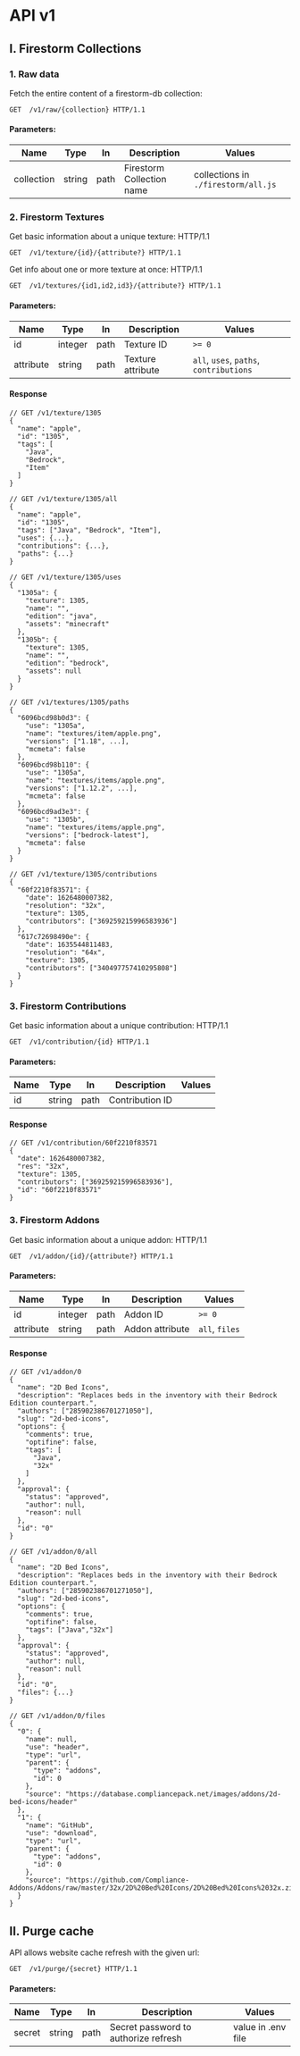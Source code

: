 # API v1

## I. Firestorm Collections  

### 1. Raw data  

Fetch the entire content of a firestorm-db collection:

```get
GET  /v1/raw/{collection} HTTP/1.1
```

#### Parameters:
| Name       | Type   | In   | Description               | Values                              |
|------------|--------|------|---------------------------|-------------------------------------|
| collection | string | path | Firestorm Collection name | collections in `./firestorm/all.js` |

### 2. Firestorm Textures

Get  basic information about a unique texture: HTTP/1.1

```get
GET  /v1/texture/{id}/{attribute?} HTTP/1.1
```

Get  info about one or more texture at once: HTTP/1.1

```get
GET  /v1/textures/{id1,id2,id3}/{attribute?} HTTP/1.1
```

#### Parameters:
| Name      | Type    | In   | Description       | Values                                  |
|-----------|---------|------|-------------------|-----------------------------------------|
| id        | integer | path | Texture ID        | `>= 0`                                  |
| attribute | string  | path | Texture attribute | `all`, `uses`, `paths`, `contributions` |

#### Response
```jsonc
// GET /v1/texture/1305
{
  "name": "apple",
  "id": "1305",
  "tags": [
    "Java",
    "Bedrock",
    "Item"
  ]
}
```
```jsonc
// GET /v1/texture/1305/all
{
  "name": "apple",
  "id": "1305",
  "tags": ["Java", "Bedrock", "Item"],
  "uses": {...},
  "contributions": {...},
  "paths": {...}
}
```
```jsonc
// GET /v1/texture/1305/uses
{
  "1305a": {
    "texture": 1305,
    "name": "",
    "edition": "java",
    "assets": "minecraft"
  },
  "1305b": {
    "texture": 1305,
    "name": "",
    "edition": "bedrock",
    "assets": null
  }
}
```
```jsonc
// GET /v1/textures/1305/paths
{
  "6096bcd98b0d3": {
    "use": "1305a",
    "name": "textures/item/apple.png",
    "versions": ["1.18", ...],
    "mcmeta": false
  },
  "6096bcd98b110": {
    "use": "1305a",
    "name": "textures/items/apple.png",
    "versions": ["1.12.2", ...],
    "mcmeta": false
  },
  "6096bcd9ad3e3": {
    "use": "1305b",
    "name": "textures/items/apple.png",
    "versions": ["bedrock-latest"],
    "mcmeta": false
  }
}
```
```jsonc
// GET /v1/texture/1305/contributions
{
  "60f2210f83571": {
    "date": 1626480007382,
    "resolution": "32x",
    "texture": 1305,
    "contributors": ["369259215996583936"]
  },
  "617c72698490e": {
    "date": 1635544811483,
    "resolution": "64x",
    "texture": 1305,
    "contributors": ["340497757410295808"]
  }
}
```

### 3. Firestorm Contributions

Get  basic information about a unique contribution: HTTP/1.1

```get
GET  /v1/contribution/{id} HTTP/1.1
```

#### Parameters:

| Name | Type   | In   | Description     | Values |
|------|--------|------|-----------------|--------|
| id   | string | path | Contribution ID |        |

#### Response
```jsonc
// GET /v1/contribution/60f2210f83571
{
  "date": 1626480007382,
  "res": "32x",
  "texture": 1305,
  "contributors": ["369259215996583936"],
  "id": "60f2210f83571"
}
```

### 3. Firestorm Addons

Get  basic information about a unique addon: HTTP/1.1

```get
GET  /v1/addon/{id}/{attribute?} HTTP/1.1
```

#### Parameters:

| Name      | Type    | In   | Description     | Values         |
|-----------|---------|------|-----------------|----------------|
| id        | integer | path | Addon ID        | `>= 0`         |
| attribute | string  | path | Addon attribute | `all`, `files` |

#### Response
```jsonc
// GET /v1/addon/0
{
  "name": "2D Bed Icons",
  "description": "Replaces beds in the inventory with their Bedrock Edition counterpart.",
  "authors": ["285902386701271050"],
  "slug": "2d-bed-icons",
  "options": {
    "comments": true,
    "optifine": false,
    "tags": [
      "Java",
      "32x"
    ]
  },
  "approval": {
    "status": "approved",
    "author": null,
    "reason": null
  },
  "id": "0"
}
```
```jsonc
// GET /v1/addon/0/all
{
  "name": "2D Bed Icons",
  "description": "Replaces beds in the inventory with their Bedrock Edition counterpart.",
  "authors": ["285902386701271050"],
  "slug": "2d-bed-icons",
  "options": {
    "comments": true,
    "optifine": false,
    "tags": ["Java","32x"]
  },
  "approval": {
    "status": "approved",
    "author": null,
    "reason": null
  },
  "id": "0",
  "files": {...}
}
```
```jsonc
// GET /v1/addon/0/files
{
  "0": {
    "name": null,
    "use": "header",
    "type": "url",
    "parent": {
      "type": "addons",
      "id": 0
    },
    "source": "https://database.compliancepack.net/images/addons/2d-bed-icons/header"
  },
  "1": {
    "name": "GitHub",
    "use": "download",
    "type": "url",
    "parent": {
      "type": "addons",
      "id": 0
    },
    "source": "https://github.com/Compliance-Addons/Addons/raw/master/32x/2D%20Bed%20Icons/2D%20Bed%20Icons%2032x.zip"
  }
}
```

## II. Purge cache

API allows website cache refresh with the given url:

```get
GET  /v1/purge/{secret} HTTP/1.1
```

#### Parameters:
| Name       | Type   | In   | Description                          | Values             |
|------------|--------|------|--------------------------------------|--------------------|
| secret     | string | path | Secret password to authorize refresh | value in .env file |